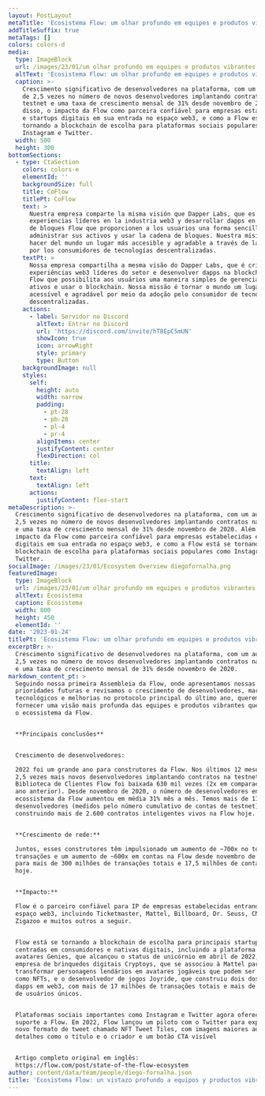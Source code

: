 ```yaml
---
layout: PostLayout
metaTitle: 'Ecosistema Flow: um olhar profundo em equipes e produtos vibrantes'
addTitleSuffix: true
metaTags: []
colors: colors-d
media:
  type: ImageBlock
  url: /images/23/01/um olhar profundo em equipes e produtos vibrantes.png
  altText: 'Ecosistema Flow: um olhar profundo em equipes e produtos vibrantes'
  caption: >-
    Crescimento significativo de desenvolvedores na plataforma, com um aumento
    de 2,5 vezes no número de novos desenvolvedores implantando contratos na
    testnet e uma taxa de crescimento mensal de 31% desde novembro de 2020. Além
    disso, o impacto da Flow como parceira confiável para empresas estabelecidas
    e startups digitais em sua entrada no espaço web3, e como a Flow está se
    tornando a blockchain de escolha para plataformas sociais populares como
    Instagram e Twitter.
  width: 500
  height: 300
bottomSections:
  - type: CtaSection
    colors: colors-e
    elementId: ''
    backgroundSize: full
    title: CoFlow
    titlePt: CoFlow
    text: >
      Nuestra empresa comparte la misma visión que Dapper Labs, que es crear
      experiencias líderes en la industria web3 y desarrollar dapps en la cadena
      de bloques Flow que proporcionen a los usuarios una forma sencilla de
      administrar sus activos y usar la cadena de bloques. Nuestra misión es
      hacer del mundo un lugar más accesible y agradable a través de la adopción
      por los consumidores de tecnologías descentralizadas.
    textPt: >
      Nossa empresa compartilha a mesma visão do Dapper Labs, que é criar
      experiências web3 líderes do setor e desenvolver dapps na blockchain da
      Flow que possibilita aos usuários uma maneira simples de gerenciar seus
      ativos e usar o blockchain. Nossa missão é tornar o mundo um lugar mais
      acessível e agradável por meio da adoção pelo consumidor de tecnologias
      descentralizadas.
    actions:
      - label: Servidor no Discord
        altText: Entrar no Discord
        url: 'https://discord.com/invite/hT8EpC5mUN'
        showIcon: true
        icon: arrowRight
        style: primary
        type: Button
    backgroundImage: null
    styles:
      self:
        height: auto
        width: narrow
        padding:
          - pt-28
          - pb-28
          - pl-4
          - pr-4
        alignItems: center
        justifyContent: center
        flexDirection: col
      title:
        textAlign: left
      text:
        textAlign: left
      actions:
        justifyContent: flex-start
metaDescription: >-
  Crescimento significativo de desenvolvedores na plataforma, com um aumento de
  2,5 vezes no número de novos desenvolvedores implantando contratos na testnet
  e uma taxa de crescimento mensal de 31% desde novembro de 2020. Além disso, o
  impacto da Flow como parceira confiável para empresas estabelecidas e startups
  digitais em sua entrada no espaço web3, e como a Flow está se tornando a
  blockchain de escolha para plataformas sociais populares como Instagram e
  Twitter.
socialImage: /images/23/01/Ecosystem Overview diegofornalha.png
featuredImage:
  type: ImageBlock
  url: /images/23/01/um olhar profundo em equipes e produtos vibrantes.png
  altText: Ecosistema
  caption: Ecosistema
  width: 800
  height: 450
  elementId: ''
date: '2023-01-24'
titlePt: 'Ecosistema Flow: um olhar profundo em equipes e produtos vibrantes'
excerptBr: >-
  Crescimento significativo de desenvolvedores na plataforma, com um aumento de
  2,5 vezes no número de novos desenvolvedores implantando contratos na testnet
  e uma taxa de crescimento mensal de 31% desde novembro de 2020. 
markdown_content_pt: >
  Seguindo nossa primeira Assembleia da Flow, onde apresentamos nossas
  prioridades futuras e revisamos o crescimento de desenvolvedores, marcos
  tecnológicos e melhorias no protocolo principal do último ano, queremos
  fornecer uma visão mais profunda das equipes e produtos vibrantes que compõem
  o ecossistema da Flow.


  **Principais conclusões**


  Crescimento de desenvolvedores:

  2022 foi um grande ano para construtores da Flow. Nos últimos 12 meses, vimos
  2,5 vezes mais novos desenvolvedores implantando contratos na testnet e a
  Biblioteca de Clientes Flow foi baixada 630 mil vezes (2x em comparação com o
  ano anterior). Desde novembro de 2020, o número de desenvolvedores entrando no
  ecossistema da Flow aumentou em média 31% mês a mês. Temos mais de 11.000
  desenvolvedores (medidos pelo número cumulativo de contas de testnet)
  construindo mais de 2.600 contratos inteligentes vivos na Flow hoje.


  **Crescimento de rede:**

  Juntos, esses construtores têm impulsionado um aumento de ~700x no total de
  transações e um aumento de ~600x em contas na Flow desde novembro de 2020,
  para mais de 300 milhões de transações totais e 17,5 milhões de contas totais
  hoje.


  **Impacto:**

  Flow é o parceiro confiável para IP de empresas estabelecidas entrando no
  espaço web3, incluindo Ticketmaster, Mattel, Billboard, Dr. Seuss, CNN,
  Zigazoo e muitos outros a seguir.


  Flow está se tornando a blockchain de escolha para principais startups
  centradas em consumidores e nativas digitais, incluindo a plataforma de
  avatares Genies, que alcançou o status de unicórnio em abril de 2022, a
  empresa de brinquedos digitais Cryptoys, que se associou à Mattel para
  transformar personagens lendários em avatares jogáveis que podem ser vendidos
  como NFTs, e o desenvolvedor de jogos Joyride, que construiu dois dos maiores
  dapps em web3, com mais de 17 milhões de transações totais e mais de 1 milhão
  de usuários únicos.


  Plataformas sociais importantes como Instagram e Twitter agora oferecem
  suporte a Flow. Em 2022, Flow lançou um piloto com o Twitter para explorar um
  novo formato de tweet chamado NFT Tweet Tiles, com imagens maiores ao lado de
  detalhes como o título e o criador e um botão CTA visível


  Artigo completo original em inglês:
  https://flow.com/post/state-of-the-flow-ecosystem
author: content/data/team/people/diego-fornalha.json
title: 'Ecosistema Flow: un vistazo profundo a equipos y productos vibrantes'
---
```

